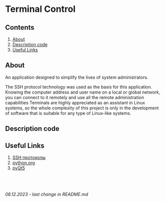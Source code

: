 # Terminal Control


## Contents
1. [About](/README.md#about)
2. [Description code](/README.md#description-code)
3. [Useful Links](/README.md#useful-links)

## About
An application designed to simplify the lives of system administrators.

The SSH protocol technology was used as the basis for this application. Knowing the computer address and user name on a local or global network, you can connect to it remotely and use all the remote administration capabilities Terminals are highly appreciated as an assistant in Linux systems, so the whole complexity of this project is only in the development of software that is suitable for any type of Linux-like systems.

## Description code


## Useful Links

1. [SSH протоколы](https://ru.wikipedia.org/wiki/SSH)
2. [python.org](https://python.org)
3. [pyQt5](https://pypi.org/project/PyQt5/)

<br><br>

###### 08.12.2023 - last change in README.md